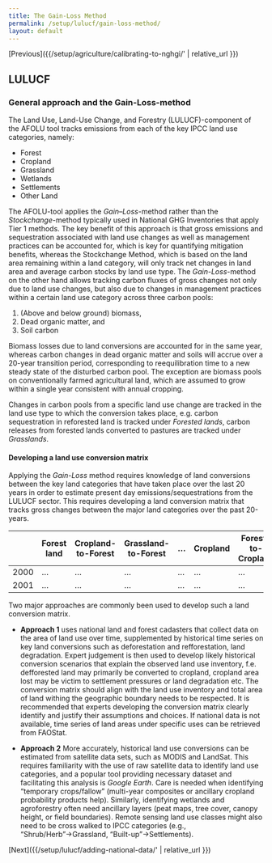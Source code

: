 ```yaml
---
title: The Gain-Loss Method
permalink: /setup/lulucf/gain-loss-method/
layout: default
---
```

[Previous]({{/setup/agriculture/calibrating-to-nghgi/' | relative_url }})
## LULUCF
### General approach and the Gain-Loss-method

The Land Use, Land-Use Change, and Forestry (LULUCF)-component of the AFOLU tool tracks emissions from each of the key IPCC land use categories, namely:
- Forest
- Cropland
- Grassland
- Wetlands
- Settlements
- Other Land

The AFOLU-tool applies the _Gain–Loss_-method rather than the _Stockchange_-method typically used in National GHG Inventories that apply Tier 1 methods. The key benefit of this approach is that gross emissions and sequestration associated with land use changes as well as management practices can be accounted for, which is key for quantifying mitigation benefits, whereas the Stockchange Method, which is based on the land area remaining within a land category, will only track net changes in land area and average carbon stocks by land use type. The _Gain-Loss_-method on the other hand allows tracking carbon fluxes of gross changes not only due to land use changes, but also due to changes in management practices within a certain land use category across three carbon pools: 

1) (Above and below ground) biomass, 
2) Dead organic matter, and
3) Soil carbon

Biomass losses due to land conversions are accounted for in the same year, whereas carbon changes in dead organic matter and soils will accrue over a 20-year transition period, corresponding to reequilibration time to a new steady state of the disturbed carbon pool. The exception are biomass pools on conventionally farmed agricultural land, which are assumed to grow within a single year consistent with annual cropping.

Changes in carbon pools from a specific land use change are tracked in the land use type to which the conversion takes place, e.g. carbon sequestration in reforested land is tracked under _Forested lands_, carbon releases from forested lands converted to pastures are tracked under _Grasslands_.

#### Developing a land use conversion matrix

Applying the _Gain-Loss_ method requires knowledge of land conversions between the key land categories that have taken place over the last 20 years in order to estimate present day emissions/sequestrations from the LULUCF sector. This requires developing a land conversion matrix that tracks gross changes between the major land categories over the past 20-years.


|           | Forest land                 | Cropland-to-Forest | Grassland-to-Forest | … | Cropland                    | Forest-to-Cropland | Grassland-to-Cropland | … | Total national area         |
| --------- | --------------------------- | ------------------ | ------------------- | - | --------------------------- | ------------------ | --------------------- | - | --------------------------- |
| 2000 | …                      | …             | …               | … | …                       | …              | …                 | … | …                       |
| 2001 | …                      | …             | …               | … | …                       | …              | …                 | … | …                       | 


Two major approaches are commonly been used to develop such a land conversion matrix.
- **Approach 1** uses national land and forest cadasters that collect data on the area of land use over time, supplemented by historical time series on key land conversions such as deforestation and refforestation, land degradation. Expert judgement is then used to develop likely historical conversion scenarios that explain the observed land use inventory, f.e. defforested land may primarily be converted to cropland, cropland area lost may be victim to settlement pressures or land degradation etc. The conversion matrix should align with the land use inventory and total area of land withing the geographic boundary needs to be respected. It is recommended that experts developing the conversion matrix clearly identify and justify their assumptions and choices. If national data is not available, time series of land areas under specific uses can be retrieved from FAOStat.

- **Approach 2** More accurately, historical land use conversions can be estimated from satellite data sets, such as MODIS and LandSat. This requires familiarity with the use of raw satellite data to identify land use categories, and a popular tool providing necessary dataset and facilitating this analysis is _Google Earth_. Care is needed when identifying “temporary crops/fallow” (multi-year composites or ancillary cropland probability products help). Similarly, identifying wetlands and agroforestry often need ancillary layers (peat maps, tree cover, canopy height, or field boundaries). Remote sensing land use classes might also need to be cross walked to IPCC categories (e.g., “Shrub/Herb”→Grassland, “Built-up”→Settlements).

[Next]({{/setup/lulucf/adding-national-data/' | relative_url }})
